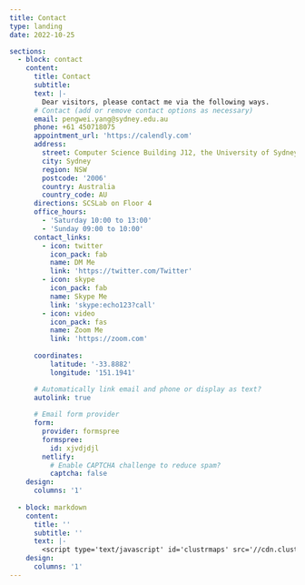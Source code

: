 ```yaml
---
title: Contact
type: landing
date: 2022-10-25

sections:
  - block: contact
    content:
      title: Contact
      subtitle:
      text: |-
        Dear visitors, please contact me via the following ways.
      # Contact (add or remove contact options as necessary)
      email: pengwei.yang@sydney.edu.au
      phone: +61 450718075
      appointment_url: 'https://calendly.com'
      address: 
        street: Computer Science Building J12, the University of Sydney
        city: Sydney
        region: NSW
        postcode: '2006'
        country: Australia
        country_code: AU
      directions: SCSLab on Floor 4
      office_hours:
        - 'Saturday 10:00 to 13:00'
        - 'Sunday 09:00 to 10:00'
      contact_links:
        - icon: twitter
          icon_pack: fab
          name: DM Me
          link: 'https://twitter.com/Twitter'
        - icon: skype
          icon_pack: fab
          name: Skype Me
          link: 'skype:echo123?call'
        - icon: video
          icon_pack: fas
          name: Zoom Me
          link: 'https://zoom.com'
      
      coordinates:
          latitude: '-33.8882'
          longitude: '151.1941'

      # Automatically link email and phone or display as text?
      autolink: true
      
      # Email form provider
      form:
        provider: formspree
        formspree:
          id: xjvdjdjl
        netlify:
          # Enable CAPTCHA challenge to reduce spam?
          captcha: false
    design:
      columns: '1'
    
  - block: markdown
    content:
      title: ''
      subtitle: ''
      text: |-
        <script type='text/javascript' id='clustrmaps' src='//cdn.clustrmaps.com/map_v2.js?cl=ffffff&w=a&t=tt&d=IPz9CHURQbIcxY1LcH-h8QSuFwl3DVHDYvYkveXsHqc&co=2d78ad&cmo=3acc3a&cmn=ff5353&ct=ffffff'></script>        
    design:
      columns: '1'
---
```

